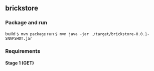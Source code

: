## brickstore
### Package and run
build
`$ mvn package`
run
`$ mvn java -jar ./target/brickstore-0.0.1-SNAPSHOT.jar`

### Requirements
#### Stage 1 (GET)

